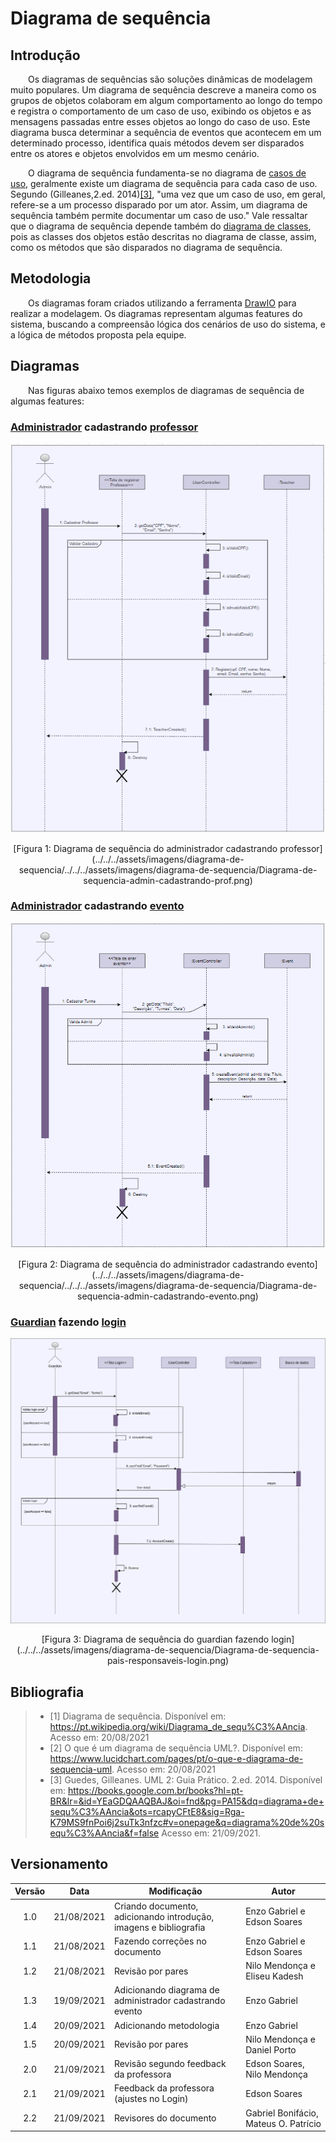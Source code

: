 # Diagrama de sequência

## Introdução
&emsp;&emsp;Os diagramas de sequências são soluções dinâmicas de modelagem muito populares. Um diagrama de sequência descreve a maneira como os grupos de objetos colaboram em algum comportamento ao longo do tempo e registra o comportamento de um caso de uso, exibindo os objetos e as mensagens passadas entre esses objetos ao longo do caso de uso. Este diagrama busca determinar a sequência de eventos que acontecem em um determinado processo, identifica quais métodos devem ser disparados entre os atores e objetos envolvidos em um mesmo cenário.

&emsp;&emsp;O diagrama de sequência fundamenta-se no diagrama de [casos de uso](./casos-de-uso.md), geralmente existe um diagrama de sequência para cada caso de uso. Segundo (Gilleanes,2.ed. 2014)[[3]](#bibliografia), "uma vez que um caso de uso, em geral, refere-se a um processo disparado por um ator. Assim, um diagrama de sequência também permite documentar um caso de uso." Vale ressaltar que o diagrama de sequência depende também do [diagrama de classes](../modelagem-estatica/diagrama-de-classes.md), pois as classes dos objetos estão descritas no diagrama de classe, assim, como os métodos que são disparados no diagrama de sequência.


## Metodologia

&emsp;&emsp;Os diagramas foram criados utilizando a ferramenta [DrawIO](https://app.diagrams.net/) para realizar a modelagem. Os diagramas representam algumas features do sistema, buscando a compreensão lógica dos cenários de uso do sistema, e a lógica de métodos proposta pela equipe.
## Diagramas

&emsp;&emsp;Nas figuras abaixo temos exemplos de diagramas de sequência de algumas features:

### [Administrador](../../../base/requisitos/modelagem/lexicos/#lexico-administrador) cadastrando [professor](../../../base/requisitos/modelagem/lexicos/#lexico-professores)

![Administrador cadastrando professor](../../../assets/imagens/diagrama-de-sequencia/Diagrama-de-sequencia-admin-cadastrando-prof.png)
<center>[Figura 1: Diagrama de sequência do administrador cadastrando professor](../../../assets/imagens/diagrama-de-sequencia/../../../assets/imagens/diagrama-de-sequencia/Diagrama-de-sequencia-admin-cadastrando-prof.png)</center>

### [Administrador](../../../base/requisitos/modelagem/lexicos/#lexico-administrador) cadastrando [evento](../../../base/requisitos/modelagem/lexicos/#lexico-evento)

![Administrador cadastrando professor](../../../assets/imagens/diagrama-de-sequencia/Diagrama-de-sequencia-admin-cadastrando-evento.png)
<center>[Figura 2: Diagrama de sequência do administrador cadastrando evento](../../../assets/imagens/diagrama-de-sequencia/../../../assets/imagens/diagrama-de-sequencia/Diagrama-de-sequencia-admin-cadastrando-evento.png)</center>

### [Guardian](../../../base/requisitos/modelagem/lexicos/#lexico-responsavel) fazendo [login](../../../base/requisitos/modelagem/lexicos/#lexico-login) 

![Responsável fazendo login](../../../assets/imagens/diagrama-de-sequencia/Diagrama-de-sequencia-pais-responsaveis-login.png)
<center>[Figura 3: Diagrama de sequência do guardian fazendo login](../../../assets/imagens/diagrama-de-sequencia/Diagrama-de-sequencia-pais-responsaveis-login.png)</center>

## Bibliografia

> - [1] Diagrama de sequência. Disponível em:
<https://pt.wikipedia.org/wiki/Diagrama_de_sequ%C3%AAncia>. Acesso em: 20/08/2021
> - [2] O que é um diagrama de sequência UML?. Disponível em:
<https://www.lucidchart.com/pages/pt/o-que-e-diagrama-de-sequencia-uml>. Acesso em: 20/08/2021
> - [3] Guedes, Gilleanes. UML 2: Guia Prático. 2.ed. 2014. Disponível em: <https://books.google.com.br/books?hl=pt-BR&lr=&id=YEaGDQAAQBAJ&oi=fnd&pg=PA15&dq=diagrama+de+sequ%C3%AAncia&ots=rcapyCFtE8&sig=Rga-K79MS9fnPoi6j2suTk3nfzc#v=onepage&q=diagrama%20de%20sequ%C3%AAncia&f=false> Acesso em: 21/09/2021.

## Versionamento
| Versão | Data | Modificação | Autor |
| :-: | -- | -- | -- |
|1.0| 21/08/2021 | Criando documento, adicionando introdução, imagens e bibliografia | Enzo Gabriel e Edson Soares |
|1.1| 21/08/2021 | Fazendo correções no documento | Enzo Gabriel e Edson Soares |
|1.2| 21/08/2021 | Revisão por pares| Nilo Mendonça e Eliseu Kadesh |
|1.3| 19/09/2021 | Adicionando diagrama de administrador cadastrando evento | Enzo Gabriel |
|1.4| 20/09/2021 | Adicionando metodologia | Enzo Gabriel |
|1.5| 20/09/2021 | Revisão por pares| Nilo Mendonça e Daniel Porto |
|2.0| 21/09/2021 | Revisão segundo feedback da professora | Edson Soares, Nilo Mendonça |
|2.1| 21/09/2021 | Feedback da professora (ajustes no Login) | Edson Soares |
|2.2| 21/09/2021 | Revisores do documento | Gabriel Bonifácio, Mateus O. Patrício |



